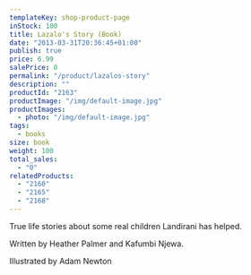 ```yaml
---
templateKey: shop-product-page
inStock: 100
title: Lazalo's Story (Book)
date: "2013-03-31T20:36:45+01:00"
publish: true
price: 6.99
salePrice: 0
permalink: "/product/lazalos-story"
description: ""
productId: "2163"
productImage: "/img/default-image.jpg"
productImages:
  - photo: "/img/default-image.jpg"
tags:
  - books
size: book
weight: 100
total_sales:
  - "0"
relatedProducts:
  - "2160"
  - "2165"
  - "2168"
---
```


True life stories about some real children Landirani has helped.

Written by Heather Palmer and Kafumbi Njewa.

Illustrated by Adam Newton
